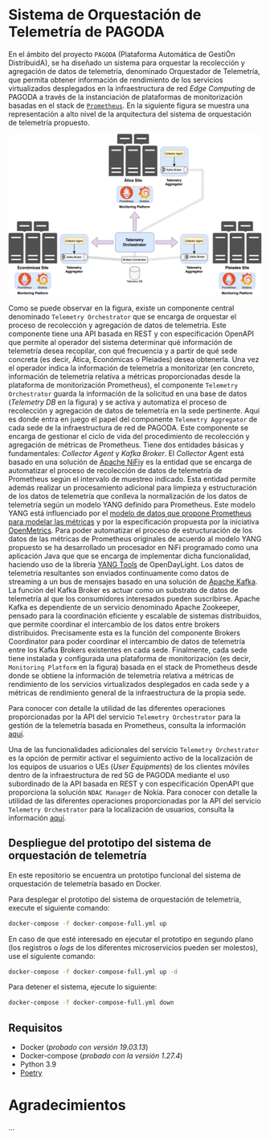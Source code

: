 # Sistema de Orquestación de Telemetría de PAGODA

En el ámbito del proyecto `PAGODA` (Plataforma Automática de GestiÓn DistribuidA), se ha diseñado un sistema para orquestar la recolección y agregación de datos de telemetría, denominado Orquestador de Telemetría, que permita obtener información de rendimiento de los servicios virtualizados desplegados en la infraestructura de red _Edge Computing_ de PAGODA a través de la instanciación de plataformas de monitorización basadas en el stack de [`Prometheus`](https://Prometheus.io/). En la siguiente figura se muestra una representación a alto nivel de la arquitectura del sistema de orquestación de telemetría propuesto.

![Telemetry Orchestration](docs/images/PAGODA_telemetry_orchestration-telemetry-distributed-scenario.png)

Como se puede observar en la figura, existe un componente central denominado `Telemetry Orchestrator` que se encarga de orquestar el proceso de recolección y agregación de datos de telemetría. Este componente tiene una API basada en REST y con especificación OpenAPI que permite al operador del sistema determinar qué información de telemetría desea recopilar, con qué frecuencia y a partir de qué sede concreta (es decir, Ática, Económicas o Pleiades) desea obtenerla. Una vez el operador indica la información de telemetría a monitorizar (en concreto, información de telemetría relativa a métricas proporcionadas desde la plataforma de monitorización Prometheus), el componente `Telemetry Orchestrator` guarda la información de la solicitud en una base de datos (_Telemetry DB_ en la figura) y se activa y automatiza el proceso de recolección y agregación de datos de telemetría en la sede pertinente. Aquí es donde entra en juego el papel del componente `Telemetry Aggregator` de cada sede de la infraestructura de red de PAGODA. Este componente se encarga de gestionar el ciclo de vida del procedimiento de recolección y agregación de métricas de Prometheus. Tiene dos entidades básicas y fundamentales: _Collector Agent_ y _Kafka Broker_. El _Collector_ Agent está basado en una solución de [Apache NiFi](https://nifi.apache.org/)y es la entidad que se encarga de automatizar el proceso de recolección de datos de telemetría de Prometheus según el intervalo de muestreo indicado. Esta entidad permite además realizar un procesamiento adicional para limpieza y estructuración de los datos de telemetría que conlleva la normalización de los datos de telemetría según un modelo YANG definido para Prometheus. Este modelo YANG está influenciado por el [modelo de datos que propone Prometheus para modelar las métricas](https://github.com/OpenObservability/OpenMetrics/blob/main/specification/OpenMetrics.md) y por la especificación propuesta por la iniciativa [OpenMetrics](https://github.com/OpenObservability/OpenMetrics/blob/main/specification/OpenMetrics.md). Para poder automatizar el proceso de estructuración de los datos de las métricas de Prometheus originales de acuerdo al modelo YANG propuesto se ha desarrollado un procesador en NiFi programado como una aplicación Java que que se encarga de implementar dicha funcionalidad, haciendo uso de la librería [YANG Tools](https://docs.opendaylight.org/en/stable-sulfur/developer-guides/yang-tools.html) de OpenDayLight. Los datos de telemetría resultantes son enviados continuamente como datos de streaming a un bus de mensajes basado en una solución de [Apache Kafka](https://kafka.apache.org/). La función del Kafka Broker es actuar como un substrato de datos de telemetría al que los consumidores interesados pueden suscribirse. Apache Kafka es dependiente de un servicio denominado Apache Zookeeper, pensado para la coordinación eficiente y escalable de sistemas distribuidos, que permite coordinar el intercambio de los datos entre brokers distribuidos. Precisamente esta es la función del componente Brokers Coordinator para poder coordinar el intercambio de datos de telemetría entre los Kafka Brokers existentes en cada sede. Finalmente, cada sede tiene instalada y configurada una plataforma de monitorización (es decir, `Monitoring Platform` en la figura) basada en el stack de Prometheus desde donde se obtiene la información de telemetría relativa a métricas de rendimiento de los servicios virtualizados desplegados en cada sede y a métricas de rendimiento general de la infraestructura de la propia sede. 

Para conocer con detalle la utilidad de las diferentes operaciones proporcionadas por la API del servicio `Telemetry Orchestrator` para la gestión de la telemetría basada en Prometheus, consulta la información [aquí](docs/prometheus-telemetry-openapi-recipe/README.md).

Una de las funcionalidades adicionales del servicio `Telemetry Orchestrator` es la opción de permitir activar el seguimiento activo de la localización de los equipos de usuarios o UEs (_User Equipments_) de los clientes móviles dentro de la infraestructura de red 5G de PAGODA mediante el uso subordinado de la API basada en REST y con especificación OpenAPI que proporciona la solución `NDAC Manager` de Nokia. Para conocer con detalle la utilidad de las diferentes operaciones proporcionadas por la API del servicio `Telemetry Orchestrator` para la localización de usuarios, consulta la información [aquí](docs/ue-location-openapi-recipe/README.md).

## Despliegue del prototipo del sistema de orquestación de telemetría

En este repositorio se encuentra un prototipo funcional del sistema de orquestación de telemetría basado en Docker.

Para desplegar el prototipo del sistema de orquestación de telemetría, execute el siguiente comando:
```bash
docker-compose -f docker-compose-full.yml up
```

En caso de que esté interesado en ejecutar el prototipo en segundo plano (los registros o _logs_ de los diferentes microservicios pueden ser molestos), use el siguiente comando:
```bash
docker-compose -f docker-compose-full.yml up -d
```

Para detener el sistema, ejecute lo siguiente:
```bash
docker-compose -f docker-compose-full.yml down
```

## Requisitos

- Docker (_probado con versión 19.03.13_)
- Docker-compose (_probado con la versión 1.27.4_)
- Python 3.9
- [Poetry](https://python-poetry.org/docs/)

# Agradecimientos
...